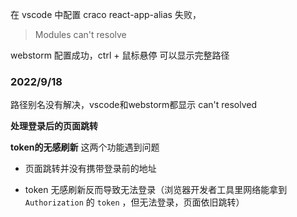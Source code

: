 在 vscode 中配置 craco react-app-alias 失败，
> Modules can't resolve

webstorm 配置成功，ctrl + 鼠标悬停 可以显示完整路径
### 2022/9/18

路径别名没有解决，vscode和webstorm都显示 can't resolved

**处理登录后的页面跳转**

**token的无感刷新**
这两个功能遇到问题

- 页面跳转并没有携带登录前的地址

- token 无感刷新反而导致无法登录（浏览器开发者工具里网络能拿到 `Authorization` 的 `token` ，但无法登录，页面依旧跳转）